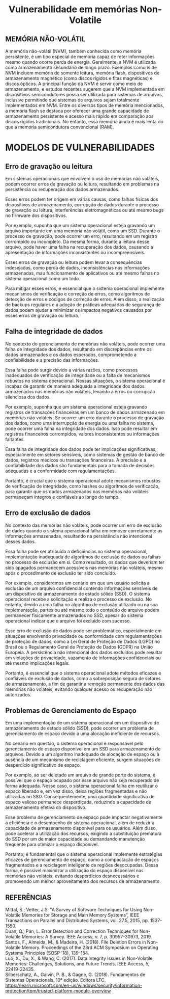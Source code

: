 <h1 align="center"> Vulnerabilidade em memórias Non-Volatile </h1>  

## MEMÓRIA NÃO-VOLÁTIL

A memória não-volátil (NVM), também conhecida como memória persistente, é um tipo especial de memória capaz de reter informações mesmo quando ocorre perda de energia. Geralmente, a NVM é utilizada como armazenamento secundário de longo prazo. Exemplos comuns de NVM incluem memória de somente leitura, memória flash, dispositivos de armazenamento magnético (como discos rígidos e fitas magnéticas) e discos ópticos. A principal função da NVM é servir como meio de armazenamento, e estudos recentes sugerem que a NVM implementada em dispositivos semicondutores possa ser utilizada para sistemas de arquivos, inclusive permitindo que sistemas de arquivos sejam totalmente implementados em NVM. Entre os diversos tipos de memória mencionados, a memória flash se destaca por oferecer uma grande capacidade de armazenamento persistente e acesso mais rápido em comparação aos discos rígidos tradicionais. No entanto, essa memória ainda é mais lenta do que a memória semicondutora convencional (RAM).

# MODELOS DE VULNERABILIDADES

## Erro de gravação ou leitura
Em sistemas operacionais que envolvem o uso de memórias não voláteis, podem ocorrer erros de gravação ou leitura, resultando em problemas na persistência ou recuperação dos dados armazenados.

Esses erros podem ter origem em várias causas, como falhas físicas dos dispositivos de armazenamento, corrupção de dados durante o processo de gravação ou leitura, interferências eletromagnéticas ou até mesmo bugs no firmware dos dispositivos.

Por exemplo, suponha que um sistema operacional esteja gravando um arquivo importante em uma memória não volátil, como um SSD. Durante o processo de gravação, pode ocorrer um erro, resultando em um registro corrompido ou incompleto. Da mesma forma, durante a leitura desse arquivo, pode haver uma falha na recuperação dos dados, causando a apresentação de informações inconsistentes ou incompreensíveis.

Esses erros de gravação ou leitura podem levar a consequências indesejadas, como perda de dados, inconsistências nas informações armazenadas, mau funcionamento de aplicativos ou até mesmo falhas no sistema operacional como um todo.

Para mitigar esses erros, é essencial que o sistema operacional implemente mecanismos de verificação e correção de erros, como algoritmos de detecção de erros e códigos de correção de erros. Além disso, a realização de backups regulares e a adoção de práticas adequadas de segurança de dados podem ajudar a minimizar os impactos negativos causados por esses erros de gravação ou leitura. <br>

## Falha de integridade de dados

No contexto do gerenciamento de memórias não voláteis, pode ocorrer uma falha de integridade dos dados, resultando em discrepâncias entre os dados armazenados e os dados esperados, comprometendo a confiabilidade e a precisão das informações.

Essa falha pode surgir devido a várias razões, como processos inadequados de verificação de integridade ou a falta de mecanismos robustos no sistema operacional. Nessas situações, o sistema operacional é incapaz de garantir de maneira adequada a integridade dos dados armazenados nas memórias não voláteis, levando a erros ou corrupção silenciosa dos dados.

Por exemplo, suponha que um sistema operacional esteja gravando registros de transações financeiras em um banco de dados armazenado em memórias não voláteis. Se ocorrer um erro durante o processo de gravação dos dados, como uma interrupção de energia ou uma falha no sistema, pode ocorrer uma falha na integridade dos dados. Isso pode resultar em registros financeiros corrompidos, valores inconsistentes ou informações faltantes.

Essa falha de integridade dos dados pode ter implicações significativas, especialmente em setores sensíveis, como sistemas de gestão de banco de dados, registros médicos ou transações financeiras. A precisão e a confiabilidade dos dados são fundamentais para a tomada de decisões adequadas e a conformidade com regulamentações.

Portanto, é crucial que o sistema operacional adote mecanismos robustos de verificação de integridade, como hashes ou algoritmos de verificação, para garantir que os dados armazenados nas memórias não voláteis permaneçam íntegros e confiáveis ao longo do tempo. <br>

## Erro de exclusão de dados
No contexto das memórias não voláteis, pode ocorrer um erro de exclusão de dados quando o sistema operacional falha em remover corretamente as informações armazenadas, resultando na persistência não intencional desses dados.

Essa falha pode ser atribuída a deficiências no sistema operacional, implementação inadequada de algoritmos de exclusão de dados ou falhas no processo de exclusão em si. Como resultado, os dados que deveriam ter sido apagados permanecem acessíveis nas memórias não voláteis, mesmo após o procedimento de exclusão ter sido concluído.

Por exemplo, consideremos um cenário em que um usuário solicita a exclusão de um arquivo confidencial contendo informações sensíveis de um dispositivo de armazenamento de estado sólido (SSD). O sistema operacional recebe a solicitação e realiza o processo de exclusão. No entanto, devido a uma falha no algoritmo de exclusão utilizado ou na sua implementação, partes ou até mesmo todo o conteúdo do arquivo podem permanecer fisicamente armazenados no SSD, apesar do sistema operacional indicar que o arquivo foi excluído com sucesso.

Esse erro de exclusão de dados pode ser problemático, especialmente em situações envolvendo privacidade ou conformidade com regulamentações de proteção de dados, como a Lei Geral de Proteção de Dados (LGPD) no Brasil ou o Regulamento Geral de Proteção de Dados (GDPR) na União Europeia. A persistência não intencional dos dados excluídos pode resultar em violações de privacidade, vazamento de informações confidenciais ou até mesmo implicações legais.

Portanto, é essencial que o sistema operacional adote métodos eficazes e confiáveis de exclusão de dados, como a sobreposição segura de setores de armazenamento, a fim de garantir a remoção permanente dos dados das memórias não voláteis, evitando qualquer acesso ou recuperação não autorizados. <br>

## Problemas de Gerenciamento de Espaço
Em uma implementação de um sistema operacional em um dispositivo de armazenamento de estado sólido (SSD), pode ocorrer um problema de gerenciamento de espaço devido a uma alocação ineficiente de recursos.

No cenário em questão, o sistema operacional é responsável pelo gerenciamento do espaço disponível em um SSD para armazenamento de arquivos. Devido a um algoritmo inadequado de alocação de espaço ou à ausência de um mecanismo de reciclagem eficiente, surgem situações de desperdício significativo de espaço.

Por exemplo, ao ser deletado um arquivo de grande porte do sistema, é possível que o espaço ocupado por esse arquivo não seja recuperado de forma adequada. Nesse caso, o sistema operacional falha em reutilizar o espaço liberado e, em vez disso, deixa regiões fragmentadas e não utilizadas no SSD. Consequentemente, uma quantidade significativa de espaço valioso permanece desperdiçada, reduzindo a capacidade de armazenamento efetiva do dispositivo.

Esse problema de gerenciamento de espaço pode impactar negativamente a eficiência e o desempenho do sistema operacional, além de reduzir a capacidade de armazenamento disponível para os usuários. Além disso, pode acelerar a utilização dos recursos, exigindo a substituição prematura do SSD por um de maior capacidade ou demandando manutenção frequente para otimizar o espaço disponível.

Portanto, é fundamental que o sistema operacional implemente estratégias eficazes de gerenciamento de espaço, como a compactação de espaços fragmentados e a reciclagem inteligente de regiões desocupadas. Dessa forma, é possível maximizar a utilização do espaço disponível nas memórias não voláteis, evitando desperdícios desnecessários e promovendo um melhor aproveitamento dos recursos de armazenamento. <br>







## REFERÊNCIAS <br>
Mittal, S.; Vetter, J.S. "A Survey of Software Techniques for Using Non-Volatile Memories for Storage and Main Memory Systems”, IEEE Transactions on Parallel and Distributed Systems, vol. 27.5, 2015, pp. 1537-1550. <br>
Duan, Q.; Pan, L. Error Detection and Correction Techniques for Non-Volatile Memories: A Survey. IEEE Access, v. 7, p. 30957-30973, 2019.<br>
Santos, F., Almeida, M., & Madeira, H. (2018). File Deletion Errors in Non-Volatile Memory. Proceedings of the 23rd ACM Symposium on Operating Systems Principles (SOSP '18), 139–154. <br>
Luo, X., Du, X., & Wang, C. (2017). Data Integrity Issues in Non-Volatile Memories: Challenges, Solutions, and Future Trends. IEEE Access, 5, 22419-22435. <br>
Silberschatz, A., Galvin, P. B., & Gagne, G. (2018). Fundamentos de Sistemas Operacionais. 10ª edição. Editora LTC. <br>
https://learn.microsoft.com/en-us/windows/security/information-protection/tpm/trusted-platform-module-overview
